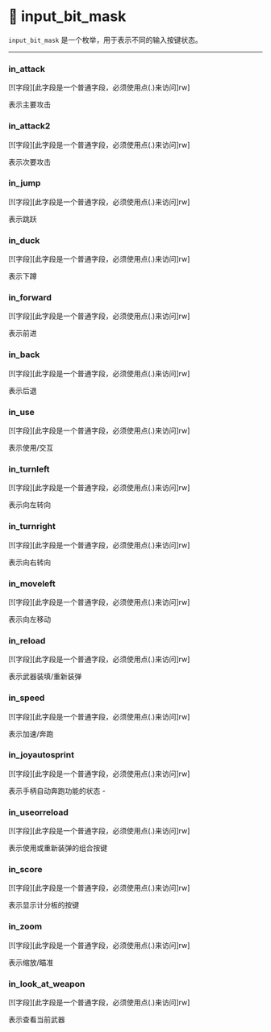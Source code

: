 # 🟰 input_bit_mask

`input_bit_mask` 是一个枚举，用于表示不同的输入按键状态。

_________________

### in_attack

[![字段][此字段是一个普通字段，必须使用点(.)来访问]rw] 

表示主要攻击

### in_attack2

[![字段][此字段是一个普通字段，必须使用点(.)来访问]rw] 

表示次要攻击

### in_jump

[![字段][此字段是一个普通字段，必须使用点(.)来访问]rw]

表示跳跃

### in_duck

[![字段][此字段是一个普通字段，必须使用点(.)来访问]rw]

表示下蹲

### in_forward

[![字段][此字段是一个普通字段，必须使用点(.)来访问]rw]

表示前进

### in_back

[![字段][此字段是一个普通字段，必须使用点(.)来访问]rw]

表示后退

### in_use

[![字段][此字段是一个普通字段，必须使用点(.)来访问]rw]

表示使用/交互

### in_turnleft

[![字段][此字段是一个普通字段，必须使用点(.)来访问]rw]

表示向左转向

### in_turnright

[![字段][此字段是一个普通字段，必须使用点(.)来访问]rw]

表示向右转向

### in_moveleft

[![字段][此字段是一个普通字段，必须使用点(.)来访问]rw]

表示向左移动

### in_reload

[![字段][此字段是一个普通字段，必须使用点(.)来访问]rw]

表示武器装填/重新装弹

### in_speed

[![字段][此字段是一个普通字段，必须使用点(.)来访问]rw]

表示加速/奔跑

### in_joyautosprint

[![字段][此字段是一个普通字段，必须使用点(.)来访问]rw]

表示手柄自动奔跑功能的状态  -

### in_useorreload

[![字段][此字段是一个普通字段，必须使用点(.)来访问]rw]

表示使用或重新装弹的组合按键

### in_score

[![字段][此字段是一个普通字段，必须使用点(.)来访问]rw]

表示显示计分板的按键

### in_zoom

[![字段][此字段是一个普通字段，必须使用点(.)来访问]rw]

表示缩放/瞄准

### in_look_at_weapon

[![字段][此字段是一个普通字段，必须使用点(.)来访问]rw]

表示查看当前武器
